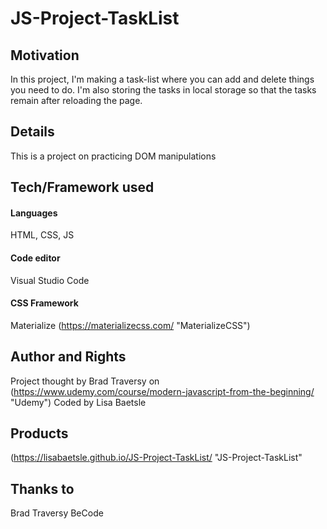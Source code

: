 # JS-Project-TaskList

## Motivation

In this project, I'm making a task-list where you can add and delete things you need to do.
I'm also storing the tasks in local storage so that the tasks remain after reloading the page.

## Details

This is a project on practicing DOM manipulations

## Tech/Framework used

#### Languages 
HTML, CSS, JS 
 
 
#### Code editor    
Visual Studio Code  
  
#### CSS Framework  
Materialize (https://materializecss.com/ "MaterializeCSS")  


## Author and Rights

Project thought by Brad Traversy on (https://www.udemy.com/course/modern-javascript-from-the-beginning/ "Udemy") 
Coded by Lisa Baetsle


## Products
  
(https://lisabaetsle.github.io/JS-Project-TaskList/ "JS-Project-TaskList"

## Thanks to

Brad Traversy
BeCode
